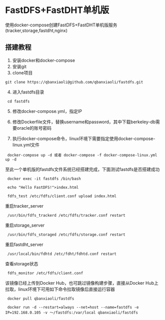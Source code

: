 # FastDFS+FastDHT单机版
使用docker-compose创建FastDFS+FastDHT单机版服务(tracker,storage,fastdht,nginx)
## 搭建教程
1. 安装docker和docker-compose  
2. 安装git    
3. clone项目    
 ```
 git clone https://qbanxiaoli@github.com/qbanxiaoli/fastdfs.git 
 ```    
4. 进入fastdfs目录  
```
 cd fastdfs
```   
5. 修改docker-compose.yml，指定IP

6. 修改Dockerfile文件，替换username和password，其中下载berkeley-db需要oracle的账号密码

7. 执行docker-compose命令，linux环境下需要指定使用docker-compose-linux.yml文件
```
 docker-compose up -d 或者 docker-compose -f docker-compose-linux.yml up -d
```
 至此一个单机版的fastdfs文件系统已经搭建完成，下面测试fastdfs是否搭建成功
```
 docker exec -it fastdfs /bin/bash 

 echo "Hello FastDFS!">index.html

 fdfs_test /etc/fdfs/client.conf upload index.html
```      

 重启tracker_server
```
 /usr/bin/fdfs_trackerd /etc/fdfs/tracker.conf restart
```
 重启storage_server
```
 /usr/bin/fdfs_storaged /etc/fdfs/storage.conf restart
```
 重启fastdht_server
```
 /usr/local/bin/fdhtd /etc/fdht/fdhtd.conf restart
```
 查看storage状态
```
 fdfs_monitor /etc/fdfs/client.conf
```
 该镜像已经上传到Docker Hub，也可跳过镜像构建步骤，直接从Docker Hub上拉取，linux环境下可用如下命令拉取镜像后直接运行容器
```
 docker pull qbanxiaoli/fastdfs

 docker run -d --restart=always --net=host --name=fastdfs -e IP=192.168.0.105 -v ～/fastdfs:/var/local qbanxiaoli/fastdfs
```